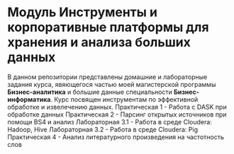 # Модуль Инструменты и корпоративные платформы для хранения и анализа больших данных
В данном репозитории представлены домашние и лабораторные задания курса, явяющегося частью моей магистерской программы **Бизнес-аналитика** и большие данные специальности **Бизнес-информатика**.
Курс посвящен инструментам по эффективной обработке и извелечению данных.
Практическая 1 - Работа с DASK при обработке данных
Практическая 2 - Парсинг открытых источников при помощи BS4 и анализ
Лабораторная 3.1 - Работа в среде Сloudera: Hadoop, Hive
Лабораторная 3.2 - Работа в среде Сloudera: Pig
Практическая 4 - Анализ литературного произведения на частотность слов
